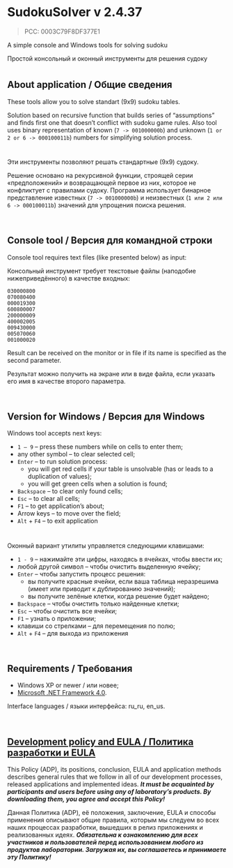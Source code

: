﻿# SudokuSolver v 2.4.37
> PCC: 0003C79F8DF377E1


A simple console and Windows tools for solving sudoku

Простой консольный и оконный инструменты для решения судоку


#

## About application / Общие сведения

These tools allow you to solve standart (9x9) sudoku tables.

Solution based on recursive function that builds series of “assumptions”
and finds first one that doesn’t conflict with sudoku game rules. Also
tool uses binary representation of known (```7 -> 001000000b```) and unknown
(```1 or 2 or 6 -> 000100011b```) numbers for simplifying solution process.

#

Эти инструменты позволяют решать стандартные (9x9) судоку.

Решение основано на рекурсивной функции, строящей серии «предположений»
и возвращающей первое из них, которое не конфликтует с правилами судоку.
Программа использует бинарное представление известных (```7 -> 001000000b```)
и неизвестных (```1 или 2 или 6 -> 000100011b```) значений для упрощения
поиска решения.

&nbsp;



## Console tool / Версия для командной строки

Console tool requires text files (like presented below) as input:

Консольный инструмент требует текстовые файлы (наподобие нижеприведённого) в качестве входных:

```
030000800
070080400
000019300
600800007
200000009
400002005
009430000
005070060
001000020
```

Result can be received on the monitor or in file if its name is specified as the second parameter.

Результат можно получить на экране или в виде файла, если указать его имя в качестве второго параметра.

&nbsp;



## Version for Windows / Версия для Windows

Windows tool accepts next keys:
- ```1 – 9``` – press these numbers while on cells to enter them;
- any other symbol – to clear selected cell;
- ```Enter``` – to run solution process:
    - you will get red cells if your table is unsolvable (has or leads to a duplication of values);
    - you will get green cells when a solution is found;
- ```Backspace``` – to clear only found cells;
- ```Esc``` – to clear all cells;
- ```F1``` – to get application’s about;
- Arrow keys – to move over the field;
- ```Alt``` + ```F4``` – to exit application

#

Оконный вариант утилиты управляется следующими клавишами:
- ```1 - 9``` – нажимайте эти цифры, находясь в ячейках, чтобы ввести их;
- любой другой символ – чтобы очистить выделенную ячейку;
- ```Enter``` – чтобы запустить процесс решения:
    - вы получите красные ячейки, если ваша таблица неразрешима (имеет или приводит к дублированию значений);
    - вы получите зелёные клетки, когда решение будет найдено;
- ```Backspace``` – чтобы очистить только найденные клетки;
- ```Esc``` – чтобы очистить все ячейки;
- ```F1``` – узнать о приложении;
- клавиши со стрелками – для перемещения по полю;
- ```Alt``` + ```F4``` – для выхода из приложения

&nbsp;



## Requirements / Требования

- Windows XP or newer / или новее;
- [Microsoft .NET Framework 4.0](https://www.microsoft.com/en-us/download/details.aspx?id=17718).

Interface languages / языки интерфейса: ru_ru, en_us.

&nbsp;



## [Development policy and EULA / Политика разработки и EULA](https://adslbarxatov.github.io/ADP)

This Policy (ADP), its positions, conclusion, EULA and application methods
describes general rules that we follow in all of our development processes, released applications and implemented ideas.
***It must be acquainted by participants and users before using any of laboratory’s products.
By downloading them, you agree and accept this Policy!***

Данная Политика (ADP), её положения, заключение, EULA и способы применения
описывают общие правила, которым мы следуем во всех наших процессах разработки, вышедших в релиз приложениях
и реализованных идеях.
***Обязательна к ознакомлению для всех участников и пользователей перед использованием любого из продуктов лаборатории.
Загружая их, вы соглашаетесь и принимаете эту Политику!***
